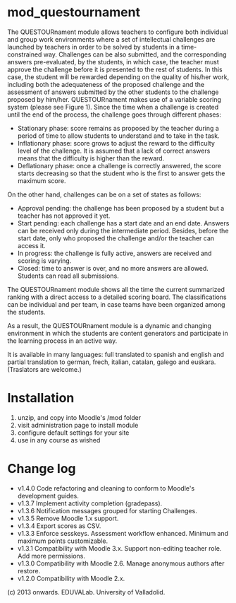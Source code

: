 # mod_questournament
The QUESTOURnament module allows teachers to configure both individual and group work environments where a set of intellectual challenges are launched by teachers in order to be solved by students in a time-constrained way. Challenges can be also submitted, and the corresponding answers pre-evaluated, by the students, in which case, the teacher must approve the challenge before it is presented to the rest of students. In this case, the student will be rewarded depending on the quality of his/her work, including both the adequateness of the proposed challenge and the assessment of answers submitted by the other students to the challenge proposed by him/her. QUESTOURnament makes use of a variable scoring system (please see Figure 1). Since the time when a challenge is created until the end of the process, the challenge goes through different phases:

- Stationary phase: score remains as proposed by the teacher during a period of time to allow students to understand and to take in the task.
- Inflationary phase: score grows to adjust the reward to the difficulty level of the challenge. It is assumed that a lack of correct answers means that the difficulty is higher than the reward.
- Deflationary phase: once a challenge is correctly answered, the score starts decreasing so that the student who is the first to answer gets the maximum score.

On the other hand, challenges can be on a set of states as follows:

- Approval pending: the challenge has been proposed by a student but a teacher has not approved it yet.
- Start pending: each challenge has a start date and an end date. Answers can be received only during the intermediate period. Besides, before the start date, only who proposed the challenge and/or the teacher can access it.
- In progress: the challenge is fully active, answers are received and scoring is varying.
- Closed: time to answer is over, and no more answers are allowed. Students can read all submissions.


The QUESTOURnament module shows all the time the current summarized ranking with a direct access to a detailed scoring board. The classifications can be individual and per team, in case teams have been organized among the students. 

As a result, the QUESTOURnament module is a dynamic and changing environment in which the students are content generators and participate in the learning process in an active way.

It is available in many languages: full translated to spanish and english and partial translation to german, frech, italian, catalan, galego and euskara. (Traslators are welcome.)

Installation
=============

1. unzip, and copy into Moodle's /mod folder
2. visit administration page to install module
3. configure default settings for your site
4. use in any course as wished

Change log
==========
 - v1.4.0 Code refactoring and cleaning to conform to Moodle's development guides.
 - v1.3.7 Implement activity completion (gradepass).
 - v1.3.6 Notification messages grouped for starting Challenges.
 - v1.3.5 Remove Moodle 1.x support.
 - v1.3.4 Export scores as CSV.
 - v1.3.3 Enforce sesskeys. Assessment workflow enhanced. Minimum and maximum points customizable.
 - v1.3.1 Compatibility with Moodle 3.x. Support non-editing teacher role. Add more permissions.
 - v1.3.0 Compatibility with Moodle 2.6. Manage anonymous authors after restore.
 - v1.2.0 Compatibility with Moodle 2.x.

(c) 2013 onwards. EDUVALab. University of Valladolid.

